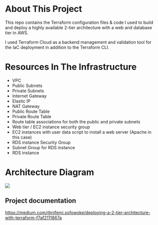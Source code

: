 # About This Project
This repo contains the Terraform configuration files & code I used to build and deploy a highly available 2-tier architecture with a web and database tier in AWS.

I used Terraform Cloud as a backend management and validation tool for the IaC deployment in addition to the Terraform CLI.

# Resources In The Infrastructure 
- VPC
- Public Subnets 
- Private Subnets
- Internet Gateway
- Elastic IP
- NAT Gateway
- Public Route Table
- Private Route Table
- Route table associations for both the public and private subnets
- Web tier / EC2 instance security group
- EC2 instances with user data script to install a web server (Apache in this case)
- RDS instance Security Group
- Subnet Group for RDS instance
- RDS instance

# Architecture Diagram
<img src="https://miro.medium.com/v2/resize:fit:1400/format:webp/1*iDR4JWmIvx_-M2H0yBcnNw.jpeg">

## Project documentation
https://medium.com/@nifemi.sofowoke/deploying-a-2-tier-architecture-with-terraform-f7af2111867a
